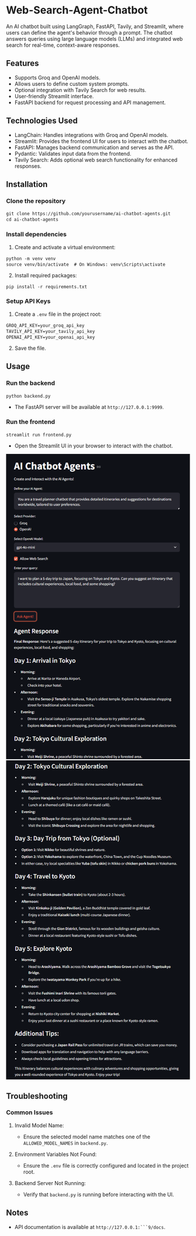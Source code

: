 # Web-Search-Agent-Chatbot
An AI chatbot built using LangGraph, FastAPI, Tavily, and Streamlit, where users can define the agent's behavior through a prompt. The chatbot answers queries using large language models (LLMs) and integrated web search for real-time, context-aware responses.

## Features
- Supports Groq and OpenAI models.
- Allows users to define custom system prompts.
- Optional integration with Tavily Search for web results.
- User-friendly Streamlit interface.
- FastAPI backend for request processing and API management.

## Technologies Used
- LangChain: Handles integrations with Groq and OpenAI models.
- Streamlit: Provides the frontend UI for users to interact with the chatbot.
- FastAPI: Manages backend communication and serves as the API.
- Pydantic: Validates input data from the frontend.
- Tavily Search: Adds optional web search functionality for enhanced responses.

## Installation

### Clone the repository
```
git clone https://github.com/yourusername/ai-chatbot-agents.git
cd ai-chatbot-agents
```

### Install dependencies
1. Create and activate a virtual environment:
```
python -m venv venv
source venv/bin/activate  # On Windows: venv\Scripts\activate
```
2. Install required packages:
```
pip install -r requirements.txt
```

### Setup API Keys
1. Create a `.env` file in the project root:
```
GROQ_API_KEY=your_groq_api_key
TAVILY_API_KEY=your_tavily_api_key
OPENAI_API_KEY=your_openai_api_key
```
2. Save the file.

## Usage

### Run the backend
```
python backend.py
```
- The FastAPI server will be available at `http://127.0.0.1:9999`.

### Run the frontend
```
streamlit run frontend.py
```
- Open the Streamlit UI in your browser to interact with the chatbot.

![alt text](https://github.com/sahilbishnoi26/Web-Search-Agent-Chatbot/blob/main/pic1.png)
![alt text](https://github.com/sahilbishnoi26/Web-Search-Agent-Chatbot/blob/main/pic2.png)

## Troubleshooting

### Common Issues
1. Invalid Model Name:
   - Ensure the selected model name matches one of the `ALLOWED_MODEL_NAMES` in `backend.py`.

2. Environment Variables Not Found:
   - Ensure the `.env` file is correctly configured and located in the project root.

3. Backend Server Not Running:
   - Verify that `backend.py` is running before interacting with the UI.

## Notes
- API documentation is available at `http://127.0.0.1:```9/docs`.
